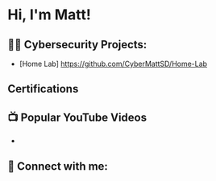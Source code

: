 <h1>Hi, I'm Matt!</h1>

<h2>👨‍💻 Cybersecurity Projects:</h2>

- [Home Lab] https://github.com/CyberMattSD/Home-Lab

<h2>Certifications</h2>

<h2>📺 Popular YouTube Videos</h2>

-

<h2> 🤳 Connect with me:</h2>



<!--
**CyberMattSD/CyberMattSD** is a ✨ _special_ ✨ repository because its `README.md` (this file) appears on your GitHub profile.

Here are some ideas to get you started:

- 🔭 I’m currently working on ...
- 🌱 I’m currently learning ...
- 👯 I’m looking to collaborate on ...
- 🤔 I’m looking for help with ...
- 💬 Ask me about ...
- 📫 How to reach me: ...
- 😄 Pronouns: ...
- ⚡ Fun fact: ...
-->
